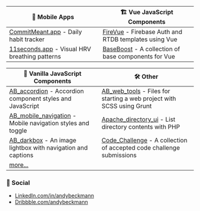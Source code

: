 | 📱 Mobile Apps | 🏗 Vue JavaScript Components |
|-----------------|-------------------------------|
| [CommitMeant.app](https://github.com/andybeckmann/CommitMeant.app) - Daily habit tracker | [FireVue](https://github.com/andybeckmann/FireVue) - Firebase Auth and RTDB templates using Vue |
| [11seconds.app](https://github.com/andybeckmann/11seconds.app) - Visual HRV breathing patterns | [BaseBoost](https://github.com/andybeckmann/BaseBoost) - A collection of base components for Vue |

| 🍦 Vanilla JavaScript Components | 🛠 Other |
|-----------------------------------|-----------------------------------|
| [AB_accordion](https://github.com/andybeckmann/AB_accordion) - Accordion component styles and JavaScript | [AB_web_tools](https://github.com/AB_web_tools) - Files for starting a web project with SCSS using Grunt |
| [AB_mobile_navigation](https://github.com/andybeckmann/) - Mobile navigation styles and toggle | [Apache_directory_ui](https://github.com/andybeckmann/Apache_directory_ui) - List directory contents with PHP |
| [AB_darkbox](https://github.com/andybeckmann/) - An image lightbox with navigation and captions | [Code_Challenge](https://github.com/andybeckmann/Code_Challenge) - A collection of accepted code challenge submissions |
| [more...](https://github.com/andybeckmann) |

### 👋 Social

- [LinkedIn.com/in/andybeckmann](https://www.linkedin.com/in/andybeckmann)
- [Dribbble.com/andybeckmann](https://dribbble.com/andybeckmann)
